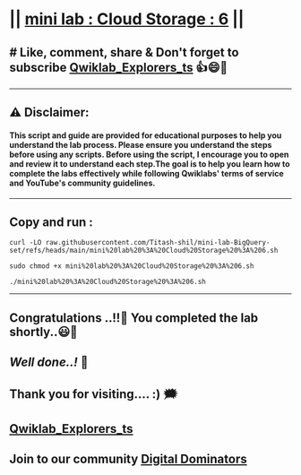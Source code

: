 # || [mini lab : Cloud Storage : 6](https://www.cloudskillsboost.google/games/5702/labs/36443) ||

## # Like, comment, share & Don't forget to subscribe [Qwiklab_Explorers_ts](https://youtube.com/@titashshil?si=RgamNu1dc9jVIbJN) 👍😄🤝

---
## ⚠️ **Disclaimer:**
#### This script and guide are provided for educational purposes to help you understand the lab process. Please ensure you understand the steps before using any scripts. Before using the script, I encourage you to open and review it to understand each step.The goal is to help you learn how to complete the labs effectively while following Qwiklabs' terms of service and YouTube's community guidelines.
---

## Copy and run :

```
curl -LO raw.githubusercontent.com/Titash-shil/mini-lab-BigQuery-set/refs/heads/main/mini%20lab%20%3A%20Cloud%20Storage%20%3A%206.sh

sudo chmod +x mini%20lab%20%3A%20Cloud%20Storage%20%3A%206.sh

./mini%20lab%20%3A%20Cloud%20Storage%20%3A%206.sh
```
---

## Congratulations ..!!🎉  You completed the lab shortly..😃💯

## *Well done..!* 👏

## Thank you for visiting.... :) 🗯️

## [Qwiklab_Explorers_ts](https://youtube.com/@titashshil?si=RgamNu1dc9jVIbJN)

## Join to our community [Digital Dominators](https://chat.whatsapp.com/J0o1beFGCHfJ8ZHGKjcqkd)

